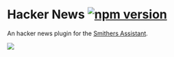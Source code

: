 # Hacker News [![npm version](https://img.shields.io/npm/v/smithers-hackernews.svg?style=flat)](https://www.npmjs.com/package/smithers-hackernews)

An hacker news plugin for the [Smithers Assistant](https://github.com/SmithersAssistant/smithers).

![](https://d.pr/i/16fIP+)
